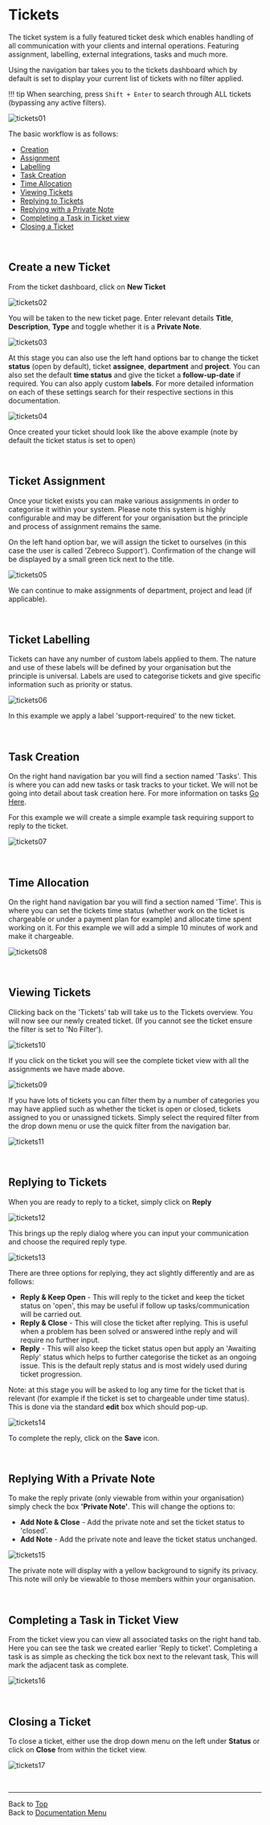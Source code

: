 # Tickets

The ticket system is a fully featured ticket desk which enables handling of all communication with your clients and internal operations. Featuring assignment, labelling, external integrations, tasks and much more.

Using the navigation bar takes you to the tickets dashboard which by default is set to display your current list of tickets with no filter applied.

!!! tip
    When searching, press `Shift + Enter` to search through ALL tickets (bypassing any active filters).

![tickets01](/images/tickets/tickets01.png "Tickets View")

The basic workflow is as follows:

* [Creation](#create-a-new-ticket)
* [Assignment](#ticket-assignment)
* [Labelling](#ticket-labelling)
* [Task Creation](#task-creation)
* [Time Allocation](#time-allocation)
* [Viewing Tickets](#viewing-tickets)
* [Replying to Tickets](#replying-to-tickets)
* [Replying with a Private Note](#replying-with-a-private-note)
* [Completing a Task in Ticket view](#completing-a-task-in-ticket-view)
* [Closing a Ticket](#closing-a-ticket)

&nbsp;

## Create a new Ticket

From the ticket dashboard, click on **New Ticket**

![tickets02](/images/tickets/tickets02.png "New Ticket Button")

You will be taken to the new ticket page. Enter relevant details **Title**, **Description**, **Type** and toggle whether it is a **Private Note**.

![tickets03](/images/tickets/tickets03.png "New Ticket Creation")

At this stage you can also use the left hand options bar to change the ticket **status** (open by default), ticket **assignee**, **department** and **project**. You can also set the default **time status** and give the ticket a **follow-up-date** if required. You can also apply custom **labels**. For more detailed information on each of these settings search for their respective sections in this documentation.

![tickets04](/images/tickets/tickets04.png "My First Ticket")

Once created your ticket should look like the above example (note by default the ticket status is set to open)

&nbsp;

## Ticket Assignment

Once your ticket exists you can make various assignments in order to categorise it within your system. Please note this system is highly configurable and may be different for your organisation but the principle and process of assignment remains the same.

On the left hand option bar, we will assign the ticket to ourselves (in this case the user is called 'Zebreco Support'). Confirmation of the change will be displayed by a small green tick next to the title.

![tickets05](/images/tickets/tickets05.png "Ticket Assignment")

We can continue to make assignments of department, project and lead (if applicable).

&nbsp;

## Ticket Labelling

Tickets can have any number of custom labels applied to them. The nature and use of these labels will be defined by your organisation but the principle is universal. Labels are used to categorise tickets and give specific information such as priority or status.

![tickets06](/images/tickets/tickets06.png "Ticket Labelling")

In this example we apply a label 'support-required' to the new ticket.

&nbsp;

## Task Creation

On the right hand navigation bar you will find a section named 'Tasks'. This is where you can add new tasks or task tracks to your ticket. We will not be going into detail about task creation here. For more information on tasks [Go Here](?file=Tasks.md). 

For this example we will create a simple example task requiring support to reply to the ticket.

![tickets07](/images/tickets/tickets07.png "Ticket Task Creation")

&nbsp;

## Time Allocation

On the right hand navigation bar you will find a section named 'Time'. This is where you can set the tickets time status (whether work on the ticket is chargeable or under a payment plan for example) and allocate time spent working on it. For this example we will add a simple 10 minutes of work and make it chargeable.

![tickets08](/images/tickets/tickets08.png "Ticket Time Allocation")

&nbsp;

## Viewing Tickets

Clicking back on the 'Tickets' tab will take us to the Tickets overview. You will now see our newly created ticket. (If you cannot see the ticket ensure the filter is set to 'No Filter').

![tickets10](/images/tickets/tickets10.png "Ticket Viewing")

If you click on the ticket you will see the complete ticket view with all the assignments we have made above.

![tickets09](/images/tickets/tickets09.png "Example Ticket")

If you have lots of tickets you can filter them by a number of categories you may have applied such as whether the ticket is open or closed, tickets assigned to you or unassigned tickets. Simply select the required filter from the drop down menu or use the quick filter from the navigation bar.

![tickets11](/images/tickets/tickets11.png "Ticket Filtering")

&nbsp;

## Replying to Tickets

When you are ready to reply to a ticket, simply click on **Reply** 

![tickets12](/images/tickets/tickets12.png "Ticket Reply Button")

This brings up the reply dialog where you can input your communication and choose the required reply type.

![tickets13](/images/tickets/tickets13.png "Ticket Reply")

There are three options for replying, they act slightly differently and are as follows:

* **Reply & Keep Open** - This will reply to the ticket and keep the ticket status on 'open', this may be useful if follow up tasks/communication will be carried out.
* **Reply & Close** - This will close the ticket after replying. This is useful when a problem has been solved or answered inthe reply and will require no further input.
* **Reply** - This will also keep the ticket status open but apply an 'Awaiting Reply' status which helps to further categorise the ticket as an ongoing issue. This is the default reply status and is most widely used during ticket progression.

Note: at this stage you will be asked to log any time for the ticket that is relevant (for example if the ticket is set to chargeable under time status). This is done via the standard **edit** box which should pop-up.

![tickets14](/images/tickets/tickets14.png "Ticket Edit")

To complete the reply, click on the **Save** icon.

&nbsp;

## Replying With a Private Note

To make the reply private (only viewable from within your organisation) simply check the box **'Private Note'**. This will change the options to:

* **Add Note & Close** - Add the private note and set the ticket status to 'closed'.
* **Add Note** - Add the private note and leave the ticket status unchanged.

![tickets15](/images/tickets/tickets15.png "Private Note")

The private note will display with a yellow background to signify its privacy. This note will only be viewable to those members within your organisation.

&nbsp;

## Completing a Task in Ticket View

From the ticket view you can view all associated tasks on the right hand tab. Here you can see the task we created earlier 'Reply to ticket'. Completing a task is as simple as checking the tick box next to the relevant task, This will mark the adjacent task as complete. 

![tickets16](/images/tickets/tickets16.png "Completed Ticket Task")

&nbsp;

## Closing a Ticket

To close a ticket, either use the drop down menu on the left under **Status** or click on **Close** from within the ticket view.

![tickets17](/images/tickets/tickets17.png "Close Ticket Button")

&nbsp;

-------------------------------------------
Back to [Top](?file=Tickets.md)  
Back to [Documentation Menu](?file=Index.md)



